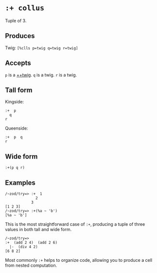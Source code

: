 `:+ collus`
===========

Tuple of 3.

Produces
--------

Twig: `[%clls p=twig q=twig r=twig]`

Accepts
-------

`p` is a [++twig](). `q` is a twig. `r` is a twig.

Tall form
---------

Kingside:

    :+  p
      q
    r

Queenside:

    :+  p  q
    r

Wide form
---------

    :+(p q r)

Examples
--------

    /~zod/try=> :+  1
                  2
                3
    [1 2 3]
    /~zod/try=> :+(%a ~ 'b')
    [%a ~ 'b']

This is the most straightforward case of `:+`, producing a tuple of three
values in both tall and wide form.

    /~zod/try=> 
    :+  (add 2 4)  (add 2 6)
      |-  (div 4 2)
    [6 8 2]

Most commonly `:+` helps to organize code, allowing you to produce a
cell from nested computation.

